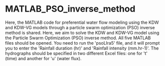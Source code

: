 # MATLAB_PSO_inverse_method
Here, the MATLAB code for preferential water flow modeling using the KDW and KDW-VG models through a particle swarm optimization (PSO) inverse method is shared.
Here, we aim to solve the KDW and KDW-VG model using the Particle Swarm Optimization (PSO) inverse method.
All five MATLAB files should be opened.
You need to run the 'psoLIra5' file, and it will prompt you to enter the 'Rainfall duration (hr)' and 'Rainfall intensity (mm.hr-1)'.
The hydrographs should be specified in two different Excel files: one for 't' (time) and another for 'u' (water flux).
